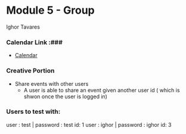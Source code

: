 # Module 5 - Group #
Ighor Tavares 

### Calendar Link :###
* [Calendar](http://ec2-34-234-63-78.compute-1.amazonaws.com/~itavares/module5/group/)

### Creative Portion ###

* Share events with other users 
	- A user is able to share an event given another user id ( which is shwon once the user is logged in)


### Users to test with: ###

user : test 	| 	password : test		id: 1
user : ighor	|	password : ighor	id: 3

